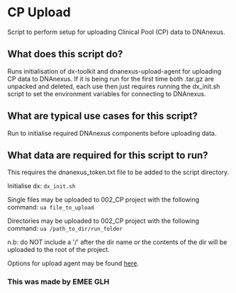 # CP Upload
Script to perform setup for uploading Clinical Pool (CP) data to DNAnexus.

## What does this script do?
Runs initialisation of dx-toolkit and dnanexus-upload-agent for uploading CP data to DNAnexus.
If it is being run for the first time both .tar.gz are unpacked and deleted, each use then just 
requires running the dx_init.sh script to set the environment variables for connecting to DNAnexus.

## What are typical use cases for this script?

Run to initialise required DNAnexus components before uploading data. 

## What data are required for this script to run?

This requires the dnanexus_token.txt file to be added to the script directory.

Initialise dx:
`dx_init.sh`

Single files may be uploaded to 002_CP project with the following command: `ua file_to_upload`

Directories may be uploaded to 002_CP project with the following command: `ua /path_to_dir/run_folder`

n.b: do NOT include a '/' after the dir name or the contents of the dir will be uploaded to the root of the project.

Options for upload agent may be found [here][dx-url].

### This was made by EMEE GLH

[dx-url]: https://documentation.dnanexus.com/user/objects/uploading-and-downloading-files/batch/upload-agent
